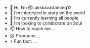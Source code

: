 - 👋 Hi, I’m @LakskavaGaming12
- 👀 I’m interested in story on the world
- 🌱 I’m currently learning all people
- 💞️ I’m looking to collaborate on Soul
- 📫 How to reach me ...
- 😄 Pronouns: ...
- ⚡ Fun fact: ...

<!---
LakskavaGaming12/LakskavaGaming12 is a ✨ special ✨ repository because its `README.md` (this file) appears on your GitHub profile.
You can click the Preview link to take a look at your changes.
--->
